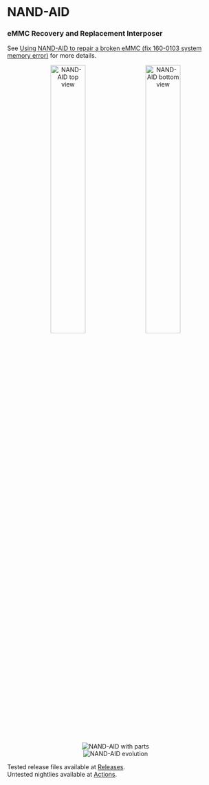 # NAND-AID
### eMMC Recovery and Replacement Interposer

See [Using NAND-AID to repair a broken eMMC (fix 160-0103 system memory error)](https://gbatemp.net/threads/636361) for more details.
<p align="center">
  <img src="https://public.nbg01.v10lator.de/web/NAND-AID/NAND-AID-top.png" alt="NAND-AID top view" width="40%"> &nbsp; &nbsp;
  <img src="https://public.nbg01.v10lator.de/web/NAND-AID/NAND-AID-bottom.png" alt="NAND-AID bottom view" width="40%"><br />
  <br />
  <img src="https://public.nbg01.v10lator.de/web/NAND-AID/NAND-AID-wp.jpg" alt="NAND-AID with parts"><br />
  <img src="https://public.nbg01.v10lator.de/web/NAND-AID/NAND-AID-evolution.jpg" alt="NAND-AID evolution">
</p>

Tested release files available at [Releases](https://github.com/V10lator/NAND-AID/releases/latest).<br />
Untested nightlies available at [Actions](https://github.com/V10lator/NAND-AID/actions).
